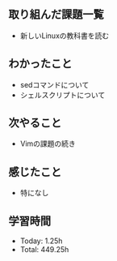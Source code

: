 ## 取り組んだ課題一覧
- 新しいLinuxの教科書を読む
## わかったこと
- sedコマンドについて
- シェルスクリプトについて
## 次やること
- Vimの課題の続き
## 感じたこと
- 特になし
## 学習時間
- Today: 1.25h
- Total: 449.25h

